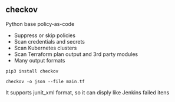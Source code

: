 ## checkov

Python base policy-as-code

- Suppress or skip policies
- Scan credentials and secrets
- Scan Kubernetes clusters
- Scan Terraform plan output and 3rd party modules
- Many output formats


```
pip3 install checkov
```

```
checkov -o json --file main.tf
```

It supports junit_xml format, so it can disply like Jenkins failed itens
